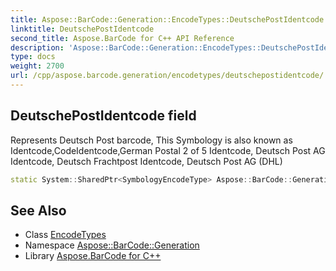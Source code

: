 ```yaml
---
title: Aspose::BarCode::Generation::EncodeTypes::DeutschePostIdentcode field
linktitle: DeutschePostIdentcode
second_title: Aspose.BarCode for C++ API Reference
description: 'Aspose::BarCode::Generation::EncodeTypes::DeutschePostIdentcode field. Represents Deutsch Post barcode, This Symbology is also known as Identcode,CodeIdentcode,German Postal 2 of 5 Identcode, Deutsch Post AG Identcode, Deutsch Frachtpost Identcode, Deutsch Post AG (DHL) in C++.'
type: docs
weight: 2700
url: /cpp/aspose.barcode.generation/encodetypes/deutschepostidentcode/
---
```

## DeutschePostIdentcode field


Represents Deutsch Post barcode, This Symbology is also known as Identcode,CodeIdentcode,German Postal 2 of 5 Identcode, Deutsch Post AG Identcode, Deutsch Frachtpost Identcode, Deutsch Post AG (DHL)

```cpp
static System::SharedPtr<SymbologyEncodeType> Aspose::BarCode::Generation::EncodeTypes::DeutschePostIdentcode
```

## See Also

* Class [EncodeTypes](../)
* Namespace [Aspose::BarCode::Generation](../../)
* Library [Aspose.BarCode for C++](../../../)
